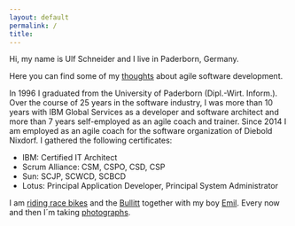 ```yaml
---
layout: default
permalink: /
title: 
---
```

Hi, my name is Ulf Schneider and I live in Paderborn, Germany.

Here you can find some of my [thoughts]({{site.url}}/thoughts) about agile software development.

In 1996 I graduated from the University of Paderborn (Dipl.-Wirt. Inform.). Over the course of 25 years in the software industry, I was more than 10 years with IBM Global Services as a developer and software architect and more than 7 years self-employed as an agile coach and trainer. Since 2014 I am employed as an agile coach for the software organization of Diebold Nixdorf. I gathered the following certificates:

- IBM: Certified IT Architect
- Scrum Alliance: CSM, CSPO, CSD, CSP
- Sun: SCJP, SCWCD, SCBCD
- Lotus: Principal Application Developer, Principal System Administrator

I am [riding race bikes]({{site.url}}/after-ride-party) and the [Bullitt]({{site.url}}/2016-10-02/) together with my boy [Emil]({{site.url}}/2016-09-25-2/). Every now and then I´m taking [photographs]({{site.url}}/photography).
